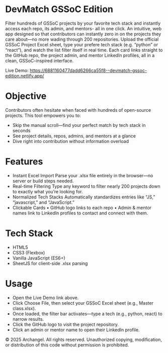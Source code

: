 # DevMatch GSSoC Edition
Filter hundreds of GSSoC projects by your favorite tech stack and instantly access each repo, its admin, and mentors- all in one click.
An intuitive, web app designed so that contributors can instantly zero in on the  projects they care about—no more wading through 200 repositories. Upload the official GSSoC Project Excel sheet, type your prefere tech stack (e.g. “python” or “react”), and watch the list filter itself in real time. Each card links straight to the GitHub repo, the project admin, and mentor LinkedIn profiles, all in a clean, GSSoC-inspired interface.

Live Demo: https://6881160477dadd6266ca55f8--devmatch-gssoc-edition.netlify.app/

# Objective
Contributors often hesitate when faced with hundreds of open-source projects. This tool empowers you to:
- Skip the manual scroll—find your perfect match by tech stack in seconds
- See project details, repos, admins, and mentors at a glance
- Dive right into contribution without information overload

# Features
- Instant Excel Import
Parse your .xlsx file entirely in the browser—no server or build steps needed.
- Real-time Filtering
Type any keyword to filter nearly 200 projects down to exactly what you’re looking for.
- Normalized Tech Stacks
Automatically standardizes entries like “JS,” “javascript,” and “JavaScript.”
- Clickable Cards
• GitHub logo links to each repo
• Admin & mentor names link to LinkedIn profiles to contact and connect with them.

# Tech Stack
- HTML5
- CSS3 (Flexbox)
- Vanilla JavaScript (ES6+)
- SheetJS for client-side .xlsx parsing

# Usage
- Open the Live Demo link above.
- Click Choose File, then select your GSSoC Excel sheet (e.g., Master class.xlsx).
- Once loaded, the filter bar activates—type a tech (e.g., python, react) to narrow results.
- Click the GitHub logo to visit the project repository.
- Click an admin or mentor name to open their LinkedIn profile.



© 2025 Archangel. All rights reserved. Unauthorized copying, modification, or distribution of this code without permission is prohibited.

